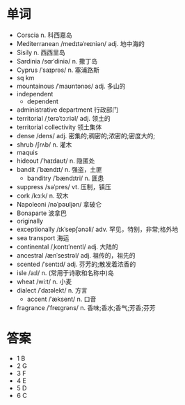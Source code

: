 # 单词
- Corscia n. 科西嘉岛
- Mediterranean /medɪtəˈreɪniən/ adj. 地中海的
- Sisily n. 西西里岛
- Sardinia /sɑrˈdiniə/ n. 撒丁岛
- Cyprus /ˈsaɪprəs/ n. 塞浦路斯
- sq km
- mountainous /ˈmaʊntənəs/ adj. 多山的
- independent
  - dependent
- administrative department 行政部门
- territorial /ˌterəˈtɔːriəl/ adj. 领土的
- territorial collectivity 领土集体
- dense /dens/ adj. 密集的;稠密的;浓密的;密度大的;
- shrub /ʃrʌb/ n. 灌木
- maquis
- hideout /ˈhaɪdaʊt/ n. 隐匿处
- bandit /ˈbændɪt/ n. 强盗，土匪
  - banditry /ˈbændɪtri/ n. 匪患
- suppress /səˈpres/ vt. 压制，镇压
- cork /kɔːk/ n. 软木
- Napoleoni /nəˈpəʊljən/ 拿破仑
- Bonaparte 波拿巴
- originally
- exceptionally /ɪkˈsepʃənəli/ adv. 罕见，特别，非常;格外地
- sea transport 海运
- continental /ˌkɒntɪˈnentl/ adj. 大陆的
- ancestral /ænˈsestrəl/ adj. 祖传的，祖先的
- scented /ˈsentɪd/ adj. 芬芳的;散发着浓香的
- isle /aɪl/ n. (常用于诗歌和名称中)岛
- wheat /wiːt/ n. 小麦
- dialect /ˈdaɪəlekt/ n. 方言
  - accent /ˈæksent/ n. 口音
- fragrance /ˈfreɪɡrəns/ n. 香味;香水;香气;芳香;芬芳


# 答案 
- 1 B
- 2 G
- 3 F
- 4 E
- 5 D
- 6 C

